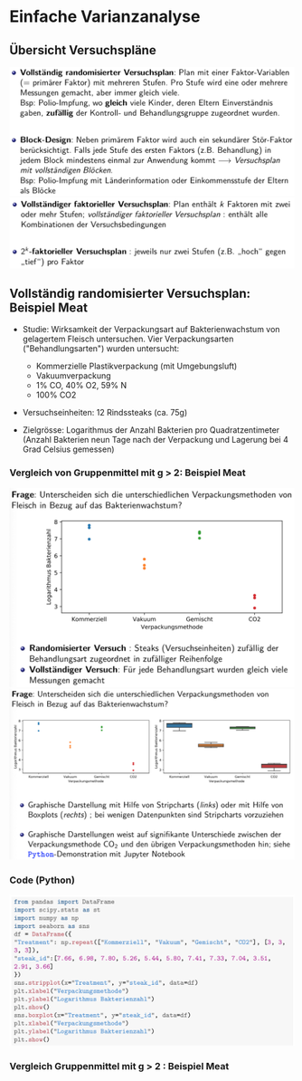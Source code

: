 # Einfache Varianzanalyse

## Übersicht Versuchspläne
![](2018-11-30-13-23-25.png)
![](2018-11-30-13-24-02.png)

## Vollständig randomisierter Versuchsplan: Beispiel Meat

* Studie: Wirksamkeit der Verpackungsart auf Bakterienwachstum von gelagertem Fleisch untersuchen. Vier Verpackungsarten ("Behandlungsarten") wurden untersucht:
    * Kommerzielle Plastikverpackung (mit Umgebungsluft)
    * Vakuumverpackung
    * 1% CO, 40% O2, 59% N
    * 100% CO2

* Versuchseinheiten: 12 Rindssteaks (ca. 75g)

* Zielgrösse: Logarithmus der Anzahl Bakterien pro Quadratzentimeter (Anzahl Bakterien neun Tage nach der Verpackung und Lagerung bei 4 Grad Celsius gemessen)

### Vergleich von Gruppenmittel mit g > 2: Beispiel Meat
![](2018-11-30-13-29-34.png)
![](2018-11-30-13-31-49.png)

### Code (Python)
![](2018-11-30-13-34-13.png)

### Vergleich Gruppenmittel mit g > 2 : Beispiel Meat

